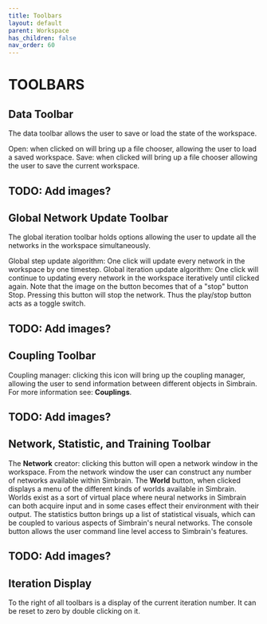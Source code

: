 ```yaml
---
title: Toolbars
layout: default
parent: Workspace
has_children: false
nav_order: 60
---
```


# TOOLBARS

## Data Toolbar

The data toolbar allows the user to save or load the state of the workspace.

Open: when clicked on will bring up a file chooser, allowing the user to load a saved workspace.
Save: when clicked will bring up a file chooser allowing the user to save the current workspace.

## TODO: Add images?

## Global Network Update Toolbar

The global iteration toolbar holds options allowing the user to update all the networks in the workspace simultaneously.

Global step update algorithm: One click will update every network in the workspace by one timestep.
Global iteration update algorithm: One click will continue to updating every network in the workspace iteratively until clicked again. Note that the image on the button becomes that of a "stop" button Stop. Pressing this button will stop the network. Thus the play/stop button acts as a toggle switch.

## TODO: Add images?

## Coupling Toolbar

Coupling manager: clicking this icon will bring up the coupling manager, allowing the user to send information between different objects in Simbrain. For more information see: **Couplings**.

## TODO: Add images?

## Network, Statistic, and Training Toolbar 

The **Network** creator: clicking this button will open a network window in the workspace. From the network window the user can construct any number of networks available within Simbrain.
The **World** button, when clicked displays a menu of the different kinds of worlds available in Simbrain. Worlds exist as a sort of virtual place where neural networks in Simbrain can both acquire input and in some cases effect their environment with their output.
The statistics button brings up a list of statistical visuals, which can be coupled to various aspects of Simbrain's neural networks.
The console button allows the user command line level access to Simbrain's features.

## TODO: Add images?

## Iteration Display

To the right of all toolbars is a display of the current iteration number.  It can be reset to zero by double clicking on it.

